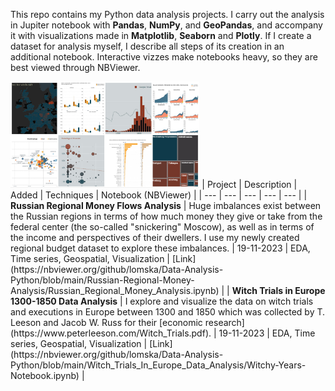 This repo contains my Python data analysis projects. I carry out the analysis in Jupiter notebook with <b>Pandas</b>, <b>NumPy</b>, and <b>GeoPandas</b>, and accompany it with visualizations made in <b>Matplotlib</b>, <b>Seaborn</b> and <b>Plotly</b>.
If I create a dataset for analysis myself, I describe all steps of its creation in an additional notebook.
Interactive vizzes make notebooks heavy, so they are best viewed through NBViewer. 

<img src="collage.jpg" width="60%">
| Project | Description | Added | Techniques | Notebook (NBViewer) | 
| --- | --- | --- | --- | --- |
| <b>Russian Regional Money Flows Analysis</b> | Huge imbalances exist between the Russian regions in terms of how much money they give or take from the federal center (the so-called "snickering" Moscow), as well as in terms of the income and perspectives of their dwellers. I use my newly created regional budget dataset to explore these imbalances. | 19-11-2023 | EDA, Time series, Geospatial, Visualization | [Link](https://nbviewer.org/github/lomska/Data-Analysis-Python/blob/main/Russian-Regional-Money-Analysis/Russian_Regional_Money_Analysis.ipynb) |
| <b>Witch Trials in Europe 1300-1850 Data Analysis</b> | I explore and visualize the data on witch trials and executions in Europe between 1300 and 1850 which was collected by T. Leeson and Jacob W. Russ for their [economic research](https://www.peterleeson.com/Witch_Trials.pdf). | 19-11-2023 | EDA, Time series, Geospatial, Visualization | [Link](https://nbviewer.org/github/lomska/Data-Analysis-Python/blob/main/Witch_Trials_In_Europe_Data_Analysis/Witchy-Years-Notebook.ipynb) |

